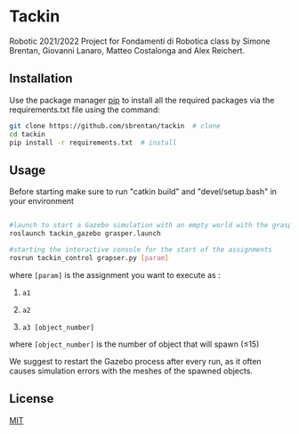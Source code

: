 # Tackin
Robotic 2021/2022 Project for Fondamenti di Robotica class by Simone Brentan, Giovanni Lanaro, Matteo Costalonga and Alex Reichert.
## Installation

Use the package manager [pip](https://pip.pypa.io/en/stable/) to install all the required packages via the requirements.txt file using the command:
```bash
git clone https://github.com/sbrentan/tackin  # clone
cd tackin
pip install -r requirements.txt  # install
```
## Usage
Before starting make sure to run "catkin build" and "devel/setup.bash" in your environment
```bash

#launch to start a Gazebo simulation with an empty world with the grasper and set up controllers for the joints
roslaunch tackin_gazebo grasper.launch 

#starting the interactive console for the start of the assignments
rosrun tackin_control grapser.py [param] 

```
where ```[param]``` is the assignment you want to execute as : 

1. ```a1``` 

2. ```a2```

3. ```a3 [object_number]```

where ```[object_number]``` is the number of object that will spawn (≤15)

We suggest to restart the Gazebo process after every run, as it often causes simulation errors with the meshes of the spawned objects.

## License
[MIT](https://choosealicense.com/licenses/mit/)
